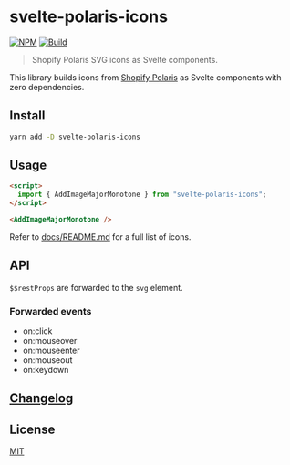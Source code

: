 # svelte-polaris-icons

[![NPM][npm]][npm-url]
[![Build][build]][build-badge]

> Shopify Polaris SVG icons as Svelte components.

This library builds icons from [Shopify Polaris](https://polaris-icons.shopify.com/) as Svelte components with zero dependencies.

## Install

```bash
yarn add -D svelte-polaris-icons
```

## Usage

```html
<script>
  import { AddImageMajorMonotone } from "svelte-polaris-icons";
</script>

<AddImageMajorMonotone />
```

Refer to [docs/README.md](docs/README.md) for a full list of icons.

## API

`$$restProps` are forwarded to the `svg` element.

### Forwarded events

- on:click
- on:mouseover
- on:mouseenter
- on:mouseout
- on:keydown

## [Changelog](CHANGELOG.md)

## License

[MIT](LICENSE)

[npm]: https://img.shields.io/npm/v/svelte-polaris-icons.svg?color=blue
[npm-url]: https://npmjs.com/package/svelte-polaris-icons
[build]: https://travis-ci.com/metonym/svelte-polaris-icons.svg?branch=master
[build-badge]: https://travis-ci.com/metonym/svelte-polaris-icons
